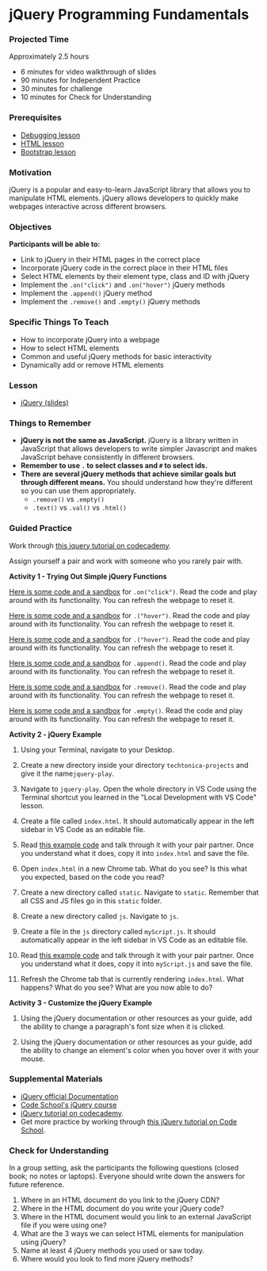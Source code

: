 # jQuery Programming Fundamentals

### Projected Time
Approximately 2.5 hours
  - 6 minutes for video walkthrough of slides
  - 90 minutes for Independent Practice
  - 30 minutes for challenge
  - 10 minutes for Check for Understanding

### Prerequisites
- [Debugging lesson](/debugging/debugging.md)
- [HTML lesson](/html/html.md)
- [Bootstrap lesson](/bootstrap/bootstrap.md)

### Motivation
jQuery is a popular and easy-to-learn JavaScript library that allows you to manipulate HTML elements. jQuery allows developers to quickly make webpages interactive across different browsers. 

### Objectives

**Participants will be able to:**
- Link to jQuery in their HTML pages in the correct place
- Incorporate jQuery code in the correct place in their HTML files
- Select HTML elements by their element type, class and ID with jQuery
- Implement the `.on("click")` and `.on("hover")` jQuery methods
- Implement the `.append()` jQuery method
- Implement the `.remove()` and `.empty()` jQuery methods

### Specific Things To Teach
- How to incorporate jQuery into a webpage
- How to select HTML elements
- Common and useful jQuery methods for basic interactivity
- Dynamically add or remove HTML elements

### Lesson
- [jQuery (slides)](https://docs.google.com/presentation/d/1rk4IfcH86swcqFeBV7eHJAvLEN2nbzkjwrnAjYWBt-s/edit?usp=sharing)

### Things to Remember
- **jQuery is not the same as JavaScript.** jQuery is a library written in JavaScript that allows developers to write simpler Javascript and makes JavaScript behave consistently in different browsers.
- **Remember to use ` . ` to select classes and ` # ` to select ids.**
- **There are several jQuery methods that  achieve similar goals but through different means.** You should understand how they're different so you can use them appropriately. 
    - `.remove()` vs `.empty()`
    - `.text()` vs `.val()` vs `.html()`
    
### Guided Practice
Work through [this jquery tutorial on codecademy](https://www.codecademy.com/learn/learn-jquery).

Assign yourself a pair and work with someone who you rarely pair with.

**Activity 1 - Trying Out Simple jQuery Functions**

[Here is some code and a sandbox](https://www.w3schools.com/jquery/tryit.asp?filename=tryjquery_event_on) for `.on("click")`. Read the code and play around with its functionality. You can refresh the webpage to reset it.

[Here is some code and a sandbox](https://www.w3schools.com/jquery/tryit.asp?filename=tryjquery_event_hover) for `.("hover")`. Read the code and play around with its functionality. You can refresh the webpage to reset it.

[Here is some code and a sandbox](https://www.w3schools.com/jquery/tryit.asp?filename=tryjquery_event_hover) for `.("hover")`. Read the code and play around with its functionality. You can refresh the webpage to reset it.

[Here is some code and a sandbox](https://www.w3schools.com/jquery/tryit.asp?filename=tryjquery_html_append_ref) for `.append()`. Read the code and play around with its functionality. You can refresh the webpage to reset it.

[Here is some code and a sandbox](https://www.w3schools.com/jquery/tryit.asp?filename=tryjquery_dom_remove) for `.remove()`. Read the code and play around with its functionality. You can refresh the webpage to reset it.

[Here is some code and a sandbox](https://www.w3schools.com/jquery/tryit.asp?filename=tryjquery_dom_empty) for `.empty()`. Read the code and play around with its functionality. You can refresh the webpage to reset it.


**Activity 2 - jQuery Example**

1. Using your Terminal, navigate to your Desktop.

2. Create a new directory inside your directory `techtonica-projects` and give it the name`jquery-play`.

3. Navigate to `jquery-play`. Open the whole directory in VS Code using the Terminal shortcut you learned in the "Local Development with VS Code" lesson.

4. Create a file called `index.html`. It should automatically appear in the left sidebar in VS Code as an editable file.

5. Read [this example code](https://github.com/Techtonica/curriculum/blob/master/jquery/jquery-programming-fundamentals/index.html) and talk through it with your pair partner. Once you understand what it does, copy it into `index.html` and save the file.

6. Open `index.html` in a new Chrome tab. What do you see? Is this what you expected, based on the code you read?

7. Create a new directory called `static`. Navigate to `static`. Remember that all CSS and JS files go in this `static` folder.

8. Create a new directory called `js`. Navigate to `js`.

9. Create a file in the `js` directory called `myScript.js`. It should automatically appear in the left sidebar in VS Code as an editable file. 

10. Read [this example code](https://github.com/Techtonica/curriculum/blob/master/jquery/jquery-programming-fundamentals/static/js/myScript.js) and talk through it with your pair partner. Once you understand what it does, copy it into `myScript.js` and save the file.

11. Refresh the Chrome tab that is currently rendering `index.html`. What happens? What do you see? What are you now able to do?

**Activity 3 - Customize the jQuery Example**

1. Using the jQuery documentation or other resources as your guide, add the ability to change a paragraph's font size when it is clicked.

2. Using the jQuery documentation or other resources as your guide, add the ability to change an element's color when you hover over it with your mouse.

### Supplemental Materials
- [jQuery official Documentation](https://api.jquery.com/)
- [Code School's jQuery course](https://www.codeschool.com/courses/try-jquery)
- [jQuery tutorial on codecademy](https://www.codecademy.com/learn/learn-jquery).
- Get more practice by working through [this jQuery tutorial on Code School](https://www.codeschool.com/courses/try-jquery).

### Check for Understanding

In a group setting, ask the participants the following questions (closed book; no notes or laptops). Everyone should write down the answers for future reference. 

1. Where in an HTML document do you link to the jQuery CDN?
2. Where in the HTML document do you write your jQuery code?
3. Where in the HTML document would you link to an external JavaScript file if you were using one?
4. What are the 3 ways we can select HTML elements for manipulation using jQuery?
5. Name at least 4 jQuery methods you used or saw today.
6. Where would you look to find more jQuery methods?